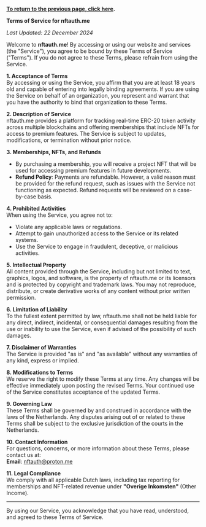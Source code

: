 **[To return to the previous page, click here](https://github.com/nftauthme/multi-chain-token-tracker/).**

**Terms of Service for nftauth.me**

_Last Updated: 22 December 2024_

Welcome to **nftauth.me**! By accessing or using our website and services (the "Service"), you agree to be bound by these Terms of Service ("Terms"). If you do not agree to these Terms, please refrain from using the Service.

**1. Acceptance of Terms**  
By accessing or using the Service, you affirm that you are at least 18 years old and capable of entering into legally binding agreements. If you are using the Service on behalf of an organization, you represent and warrant that you have the authority to bind that organization to these Terms.

**2. Description of Service**  
nftauth.me provides a platform for tracking real-time ERC-20 token activity across multiple blockchains and offering memberships that include NFTs for access to premium features. The Service is subject to updates, modifications, or termination without prior notice.

**3. Memberships, NFTs, and Refunds**  
- By purchasing a membership, you will receive a project NFT that will be used for accessing premium features in future developments.  
- **Refund Policy**: Payments are refundable. However, a valid reason must be provided for the refund request, such as issues with the Service not functioning as expected. Refund requests will be reviewed on a case-by-case basis.  

**4. Prohibited Activities**  
When using the Service, you agree not to:  
- Violate any applicable laws or regulations.  
- Attempt to gain unauthorized access to the Service or its related systems.  
- Use the Service to engage in fraudulent, deceptive, or malicious activities. 

**5. Intellectual Property**  
All content provided through the Service, including but not limited to text, graphics, logos, and software, is the property of nftauth.me or its licensors and is protected by copyright and trademark laws. You may not reproduce, distribute, or create derivative works of any content without prior written permission.

**6. Limitation of Liability**  
To the fullest extent permitted by law, nftauth.me shall not be held liable for any direct, indirect, incidental, or consequential damages resulting from the use or inability to use the Service, even if advised of the possibility of such damages.

**7. Disclaimer of Warranties**  
The Service is provided "as is" and "as available" without any warranties of any kind, express or implied.

**8. Modifications to Terms**  
We reserve the right to modify these Terms at any time. Any changes will be effective immediately upon posting the revised Terms. Your continued use of the Service constitutes acceptance of the updated Terms.

**9. Governing Law**  
These Terms shall be governed by and construed in accordance with the laws of the Netherlands. Any disputes arising out of or related to these Terms shall be subject to the exclusive jurisdiction of the courts in the Netherlands.

**10. Contact Information**  
For questions, concerns, or more information about these Terms, please contact us at:  
**Email**: [nftauth@proton.me](mailto:nftauth@proton.me)  

**11. Legal Compliance**  
We comply with all applicable Dutch laws, including tax reporting for memberships and NFT-related revenue under **"Overige Inkomsten"** (Other Income).

---

By using our Service, you acknowledge that you have read, understood, and agreed to these Terms of Service.

